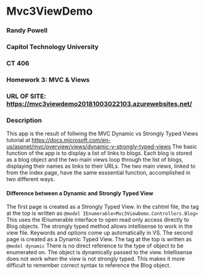 # Mvc3ViewDemo
### Randy Powell
### Capitol Technology University
### CT 406
### Homework 3: MVC & Views
### URL OF SITE: https://mvc3viewdemo20181003022103.azurewebsites.net/

### Description
This app is the result of follwing the MVC Dynamic vs Strongly Typed Views tutorial at https://docs.microsoft.com/en-us/aspnet/mvc/overview/views/dynamic-v-strongly-typed-views 
The basic function of the app is to display a list of links to blogs. Each blog is stored as a blog object and the two main views loop through the list of blogs,
displaying their names as links to their URLs. The two main views, linked to from the index page, have the same esssential function,
accomplished in two different ways.

#### Difference between a Dynamic and Strongly Typed View
The first page is created as a Strongly Typed View. In the cshtml file, the tag at the top is written as ` @model IEnumerable<Mvc3ViewDemo.Controllers.Blog> `
This uses the IEnumerable interface to open read only access directly to Blog objects. The strongly typed method allows intellisense to work in
the view file. Keywords and options come up automatically in VS.
The second page is created as a Dynamic Typed View. The tag at the top is written as ` @model dynamic ` There is no direct reference to the type of object to be enumerated on.
The object is dynamically passed to the view. Intellisense does not work when the view is not strongly typed. This makes it more difficult to
remember correct syntax to reference the Blog object.

